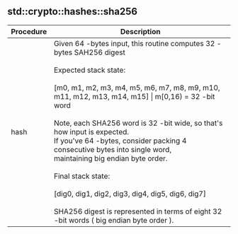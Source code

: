 
## std::crypto::hashes::sha256
| Procedure | Description |
| ----------- | ------------- |
| hash |  Given 64 -bytes input, this routine computes 32 -bytes SAH256 digest<br /><br /> Expected stack state:<br /><br /> [m0, m1, m2, m3, m4, m5, m6, m7, m8, m9, m10, m11, m12, m13, m14, m15] \| m[0,16) = 32 -bit word<br /><br /> Note, each SHA256 word is 32 -bit wide, so that's how input is expected.<br /> If you've 64 -bytes, consider packing 4 consecutive bytes into single word, <br /> maintaining big endian byte order.<br /><br /> Final stack state:<br /><br /> [dig0, dig1, dig2, dig3, dig4, dig5, dig6, dig7]<br /><br /> SHA256 digest is represented in terms of eight 32 -bit words ( big endian byte order ). |
